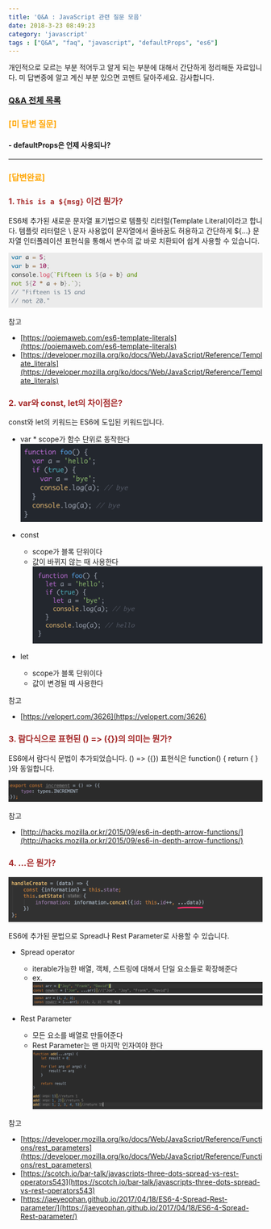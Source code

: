 ```yaml
---
title: 'Q&A : JavaScript 관련 질문 모음'
date: 2018-3-23 08:49:23
category: 'javascript'
tags : ["Q&A", "faq", "javascript", "defaultProps", "es6"]
---
```


개인적으로 모르는 부분 적어두고 알게 되는 부분에 대해서 간단하게 정리해둔 자료입니다.
미 답변중에 알고 계신 부분 있으면 코멘트 달아주세요. 감사합니다.

### [Q&A 전체 목록](https://blog.advenoh.pe.kr/java/QA-%EA%B0%9C%EB%B0%9C%EA%B4%80%EB%A0%A8-%EC%A7%88%EB%AC%B8-%EB%AA%A8%EC%9D%8C/)

### <span style="color:orange">[미 답변 질문]</span>

#### - defaultProps은 언제 사용되나?

---

### <span style="color:orange">[답변완료]</span>

### <span style="color:brown">1. `This is a ${msg}` 이건 뭔가?

ES6체 추가된 새로운 문자열 표기법으로 템플릿 리터럴(Template Literal)이라고 합니다.
템플릿 리터럴은 \ 문자 사용없이 문자열에서 줄바꿈도 허용하고 간단하게 \${…} 문자열 인터폴레이션 표현식을 통해서 변수의 값 바로 치환되어 쉽게 사용할 수 있습니다.

![](images/20190323/image_3.png)

참고

- [https://poiemaweb.com/es6-template-literals](https://poiemaweb.com/es6-template-literals)
- [https://developer.mozilla.org/ko/docs/Web/JavaScript/Reference/Template_literals](https://developer.mozilla.org/ko/docs/Web/JavaScript/Reference/Template_literals)

### <span style="color:brown">2. var와 const, let의 차이점은?

const와 let의 키워드는 ES6에 도입된 키워드입니다.

- var \* scope가 함수 단위로 동작한다
![](images/20190323/image_5.png)

- const
  - scope가 블록 단위이다
  - 값이 바뀌지 않는 때 사용한다
![](images/20190323/image_4.png)

- let
  - scope가 블록 단위이다
  - 값이 변경될 때 사용한다

참고

- [https://velopert.com/3626](https://velopert.com/3626)

### <span style="color:brown">3. 람다식으로 표현된 () => ({})의 의미는 뭔가?

ES6에서 람다식 문법이 추가되었습니다. () => ({}) 표현식은 function() { return { } }와 동일합니다.

![](images/20190323/image_7.png)

참고

- [http://hacks.mozilla.or.kr/2015/09/es6-in-depth-arrow-functions/](http://hacks.mozilla.or.kr/2015/09/es6-in-depth-arrow-functions/)

### <span style="color:brown">4. …은 뭔가?

![](images/20190323/7387AE5C-6B59-4AD8-8546-AA42E65E9734.png)

ES6에 추가된 문법으로 Spread나 Rest Parameter로 사용할 수 있습니다.

- Spread operator
  - iterable가능한 배열, 객체, 스트링에 대해서 단일 요소들로 확장해준다
  - ex.
![](images/20190323/image_6.png)
![](images/20190323/image_1.png)

- Rest Parameter
  - 모든 요소를 배열로 만들어준다
  - Rest Parameter는 맨 마지막 인자여야 한다
![](images/20190323/image_2.png)

참고

- [https://developer.mozilla.org/ko/docs/Web/JavaScript/Reference/Functions/rest_parameters](https://developer.mozilla.org/ko/docs/Web/JavaScript/Reference/Functions/rest_parameters)
- [https://scotch.io/bar-talk/javascripts-three-dots-spread-vs-rest-operators543](https://scotch.io/bar-talk/javascripts-three-dots-spread-vs-rest-operators543)
- [https://jaeyeophan.github.io/2017/04/18/ES6-4-Spread-Rest-parameter/](https://jaeyeophan.github.io/2017/04/18/ES6-4-Spread-Rest-parameter/)

